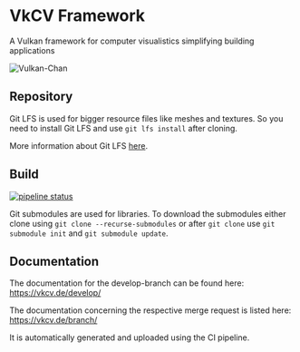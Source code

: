 # VkCV Framework
 A Vulkan framework for computer visualistics simplifying building applications

![Vulkan-Chan](https://gitlab.uni-koblenz.de/uploads/-/system/project/avatar/3712/VulkanChan.jpg)

## Repository

Git LFS is used for bigger resource files like meshes and textures. So you need to install Git LFS and use `git lfs install` after cloning.

More information about Git LFS [here](https://git-lfs.github.com/).

## Build

 [![pipeline status](https://gitlab.uni-koblenz.de/vulkan2021/vkcv-framework/badges/develop/pipeline.svg)](https://gitlab.uni-koblenz.de/vulkan2021/vkcv-framework/-/commits/develop)

Git submodules are used for libraries. 
To download the submodules either clone using `git clone --recurse-submodules` or after `git clone` use `git submodule init` and `git submodule update`.

## Documentation

The documentation for the develop-branch can be found here:  
https://vkcv.de/develop/  

The documentation concerning the respective merge request is listed here:  
https://vkcv.de/branch/  

It is automatically generated and uploaded using the CI pipeline.
